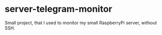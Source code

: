 # server-telegram-monitor
Small project, that I used to monitor my small RaspberryPi server, without SSH.
